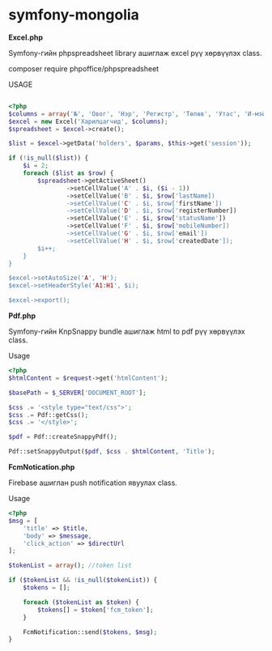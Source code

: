 # symfony-mongolia


<b>Excel.php</b>

Symfony-гийн phpspreadsheet library ашиглаж excel рүү хөрвүүлэх class.

composer require phpoffice/phpspreadsheet

USAGE

```php

<?php 
$columns = array('№', 'Овог', 'Нэр', 'Регистр', 'Төлөв', 'Утас', 'И-мэйл', 'Огноо');
$excel = new Excel('Харилцагчид', $columns);
$spreadsheet = $excel->create();

$list = $excel->getData('holders', $params, $this->get('session'));

if (!is_null($list)) {
    $i = 2;
    foreach ($list as $row) {
        $spreadsheet->getActiveSheet()
                ->setCellValue('A' . $i, ($i - 1))
                ->setCellValue('B' . $i, $row['lastName])
                ->setCellValue('C' . $i, $row['firstName'])
                ->setCellValue('D' . $i, $row['registerNumber])
                ->setCellValue('E' . $i, $row['statusName'])
                ->setCellValue('F' . $i, $row['mobileNumber])
                ->setCellValue('G' . $i, $row['email'])
                ->setCellValue('H' . $i, $row['createdDate']);
        $i++;
    }
}

$excel->setAutoSize('A', 'H');
$excel->setHeaderStyle('A1:H1', $i);

$excel->export();


```


<b>Pdf.php</b>

Symfony-гийн KnpSnappy bundle ашиглаж html to pdf рүү хөрвүүлэх class.

Usage

```php
<?php
$htmlContent = $request->get('htmlContent');

$basePath = $_SERVER['DOCUMENT_ROOT'];

$css .= '<style type="text/css">';
$css .= Pdf::getCss();
$css .= '</style>';

$pdf = Pdf::createSnappyPdf();

Pdf::setSnappyOutput($pdf, $css . $htmlContent, 'Title');

```



<b>FcmNotication.php</b>

Firebase ашиглан push notification явуулах class.

Usage

```php
<?php
$msg = [
    'title' => $title,
    'body' => $message,
    'click_action' => $directUrl
];

$tokenList = array(); //token list

if ($tokenList && !is_null($tokenList)) {
    $tokens = [];

    foreach ($tokenList as $token) {
        $tokens[] = $token['fcm_token'];
    }

    FcmNotification::send($tokens, $msg);
}

```
